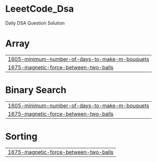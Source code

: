 # LeeetCode_Dsa
Daily DSA Question Solution


# Array
|  |
| ------- |
| [1605-minimum-number-of-days-to-make-m-bouquets](https://github.com/zachDemsy/LeeetCode_Dsa/tree/master/1605-minimum-number-of-days-to-make-m-bouquets) |
| [1675-magnetic-force-between-two-balls](https://github.com/zachDemsy/LeeetCode_Dsa/tree/master/1675-magnetic-force-between-two-balls) |
# Binary Search
|  |
| ------- |
| [1605-minimum-number-of-days-to-make-m-bouquets](https://github.com/zachDemsy/LeeetCode_Dsa/tree/master/1605-minimum-number-of-days-to-make-m-bouquets) |
| [1675-magnetic-force-between-two-balls](https://github.com/zachDemsy/LeeetCode_Dsa/tree/master/1675-magnetic-force-between-two-balls) |
# Sorting
|  |
| ------- |
| [1675-magnetic-force-between-two-balls](https://github.com/zachDemsy/LeeetCode_Dsa/tree/master/1675-magnetic-force-between-two-balls) |